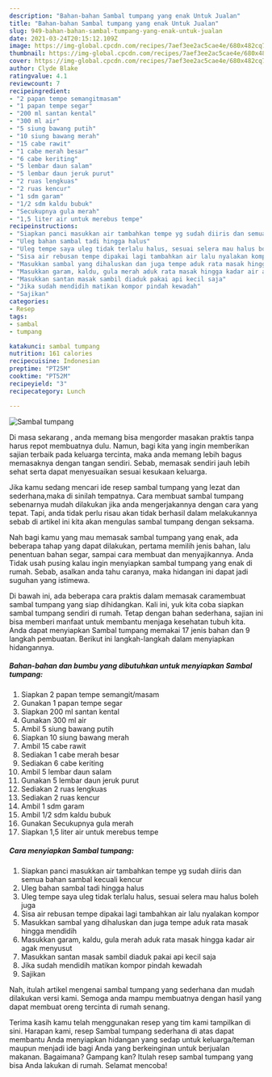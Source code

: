 ```yaml
---
description: "Bahan-bahan Sambal tumpang yang enak Untuk Jualan"
title: "Bahan-bahan Sambal tumpang yang enak Untuk Jualan"
slug: 949-bahan-bahan-sambal-tumpang-yang-enak-untuk-jualan
date: 2021-03-24T20:15:12.109Z
image: https://img-global.cpcdn.com/recipes/7aef3ee2ac5cae4e/680x482cq70/sambal-tumpang-foto-resep-utama.jpg
thumbnail: https://img-global.cpcdn.com/recipes/7aef3ee2ac5cae4e/680x482cq70/sambal-tumpang-foto-resep-utama.jpg
cover: https://img-global.cpcdn.com/recipes/7aef3ee2ac5cae4e/680x482cq70/sambal-tumpang-foto-resep-utama.jpg
author: Clyde Blake
ratingvalue: 4.1
reviewcount: 7
recipeingredient:
- "2 papan tempe semangitmasam"
- "1 papan tempe segar"
- "200 ml santan kental"
- "300 ml air"
- "5 siung bawang putih"
- "10 siung bawang merah"
- "15 cabe rawit"
- "1 cabe merah besar"
- "6 cabe keriting"
- "5 lembar daun salam"
- "5 lembar daun jeruk purut"
- "2 ruas lengkuas"
- "2 ruas kencur"
- "1 sdm garam"
- "1/2 sdm kaldu bubuk"
- "Secukupnya gula merah"
- "1,5 liter air untuk merebus tempe"
recipeinstructions:
- "Siapkan panci masukkan air tambahkan tempe yg sudah diiris dan semua bahan sambal kecuali kencur"
- "Uleg bahan sambal tadi hingga halus"
- "Uleg tempe saya uleg tidak terlalu halus, sesuai selera mau halus boleh juga"
- "Sisa air rebusan tempe dipakai lagi tambahkan air lalu nyalakan kompor"
- "Masukkan sambal yang dihaluskan dan juga tempe aduk rata masak hingga mendidih"
- "Masukkan garam, kaldu, gula merah aduk rata masak hingga kadar air agak menyusut"
- "Masukkan santan masak sambil diaduk pakai api kecil saja"
- "Jika sudah mendidih matikan kompor pindah kewadah"
- "Sajikan"
categories:
- Resep
tags:
- sambal
- tumpang

katakunci: sambal tumpang 
nutrition: 161 calories
recipecuisine: Indonesian
preptime: "PT25M"
cooktime: "PT52M"
recipeyield: "3"
recipecategory: Lunch

---
```



![Sambal tumpang](https://img-global.cpcdn.com/recipes/7aef3ee2ac5cae4e/680x482cq70/sambal-tumpang-foto-resep-utama.jpg)

Di masa  sekarang , anda memang bisa mengorder masakan praktis tanpa harus repot membuatnya dulu. Namun, bagi kita yang ingin memberikan sajian terbaik pada keluarga tercinta, maka anda memang lebih bagus memasaknya dengan tangan sendiri. Sebab, memasak sendiri jauh lebih sehat serta dapat menyesuaikan sesuai kesukaan keluarga.

Jika kamu sedang mencari ide resep sambal tumpang yang lezat dan sederhana,maka di sinilah tempatnya. Cara membuat sambal tumpang  sebenarnya mudah dilakukan jika anda mengerjakannya dengan cara yang tepat. Tapi, anda tidak perlu risau akan tidak berhasil dalam melakukannya 
sebab di artikel ini kita akan mengulas sambal tumpang dengan seksama.  



Nah bagi kamu yang mau memasak sambal tumpang yang enak, ada beberapa tahap yang dapat dilakukan, pertama memilih jenis bahan, lalu penentuan bahan segar, sampai cara membuat dan menyajikannya. Anda Tidak usah pusing kalau ingin menyiapkan sambal tumpang yang enak di rumah. Sebab, asalkan anda  tahu caranya, maka hidangan ini dapat jadi suguhan yang istimewa.

Di bawah ini, ada beberapa cara praktis  dalam memasak caramembuat sambal tumpang yang siap dihidangkan. Kali ini, yuk kita coba siapkan sambal tumpang sendiri di rumah. Tetap dengan bahan sederhana, sajian ini bisa memberi manfaat untuk membantu menjaga kesehatan tubuh kita. Anda dapat menyiapkan Sambal tumpang memakai 17 jenis bahan dan 9 langkah pembuatan. Berikut ini langkah-langkah dalam menyiapkan hidangannya.

<!--inarticleads1-->

##### Bahan-bahan dan bumbu yang dibutuhkan untuk menyiapkan Sambal tumpang:

1. Siapkan 2 papan tempe semangit/masam
1. Gunakan 1 papan tempe segar
1. Siapkan 200 ml santan kental
1. Gunakan 300 ml air
1. Ambil 5 siung bawang putih
1. Siapkan 10 siung bawang merah
1. Ambil 15 cabe rawit
1. Sediakan 1 cabe merah besar
1. Sediakan 6 cabe keriting
1. Ambil 5 lembar daun salam
1. Gunakan 5 lembar daun jeruk purut
1. Sediakan 2 ruas lengkuas
1. Sediakan 2 ruas kencur
1. Ambil 1 sdm garam
1. Ambil 1/2 sdm kaldu bubuk
1. Gunakan Secukupnya gula merah
1. Siapkan 1,5 liter air untuk merebus tempe




<!--inarticleads2-->

##### Cara menyiapkan Sambal tumpang:

1. Siapkan panci masukkan air tambahkan tempe yg sudah diiris dan semua bahan sambal kecuali kencur
1. Uleg bahan sambal tadi hingga halus
1. Uleg tempe saya uleg tidak terlalu halus, sesuai selera mau halus boleh juga
1. Sisa air rebusan tempe dipakai lagi tambahkan air lalu nyalakan kompor
1. Masukkan sambal yang dihaluskan dan juga tempe aduk rata masak hingga mendidih
1. Masukkan garam, kaldu, gula merah aduk rata masak hingga kadar air agak menyusut
1. Masukkan santan masak sambil diaduk pakai api kecil saja
1. Jika sudah mendidih matikan kompor pindah kewadah
1. Sajikan




Nah, itulah artikel mengenai  sambal tumpang  yang sederhana dan mudah dilakukan versi kami. Semoga anda mampu membuatnya dengan hasil yang dapat membuat oreng tercinta di rumah senang. 

Terima kasih kamu telah menggunakan resep yang tim kami tampilkan di sini. Harapan kami, resep  Sambal tumpang sederhana di atas dapat membantu Anda menyiapkan hidangan yang sedap untuk keluarga/teman maupun menjadi ide bagi Anda yang berkeinginan untuk berjualan makanan. Bagaimana? Gampang kan? Itulah resep sambal tumpang yang bisa Anda lakukan di rumah. Selamat mencoba!

